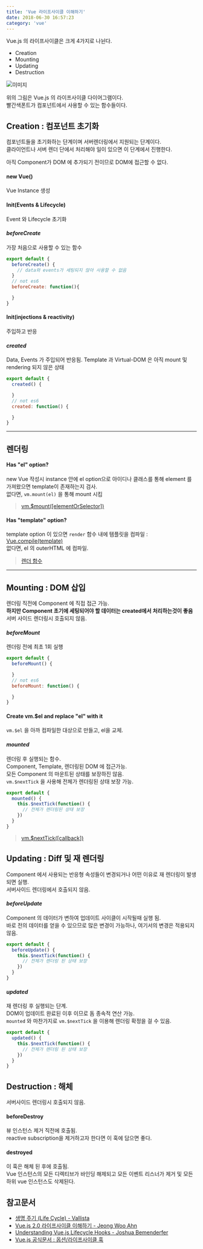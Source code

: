 ```yaml
---
title: 'Vue 라이프사이클 이해하기'
date: 2018-06-30 16:57:23
category: 'vue'
---
```


Vue.js 의 라이프사이클은 크게 4가지로 나뉜다.

* Creation
* Mounting
* Updating
* Destruction

![이미지](https://kr.vuejs.org/images/lifecycle.png)

위의 그림은 Vue.js 의 라이프사이클 다이어그램이다.  
빨간색폰트가 컴포넌트에서 사용할 수 있는 함수들이다.

## Creation : 컴포넌트 초기화
컴포넌트들을 초기화하는 단계이며 서버렌더링에서 지원되는 단계이다.  
클라이언트나 서버 렌더 단에서 처리해야 일이 있으면 이 단계에서 진행한다.

아직 Component가 DOM 에 추가되기 전이므로 DOM에 접근할 수 없다.

#### new Vue()
Vue Instance 생성
#### Init(Events & Lifecycle)
Event 와 Lifecycle 초기화
#### *beforeCreate*
가장 처음으로 사용할 수 있는 함수
```javascript
export default {
  beforeCreate() {
    // data와 events가 세팅되지 않아 사용할 수 없음
  }
  // not es6
  beforeCreate: function(){

  }
}
```
#### Init(injections & reactivity)
주입하고 반응

#### *created*
Data, Events 가 주입되어 반응됨. Template 과 Virtual-DOM 은 아직 mount 및 rendering 되지 않은 상태
```javascript
export default {
  created() {

  }
  // not es6
  created: function() {

  }
}
```
----
## 렌더링
#### Has "el" option?
new Vue 작성시 instance 안에 el option으로 아이디나 클래스를 통해 element 를 가져왔으면 template이 존재하는지 검사.  
없다면, `vm.mount(el)` 을 통해 mount 시킴

> [vm.$mount([elementOrSelector])](https://kr.vuejs.org/v2/api/index.html#vm-mount)

#### Has "template" option?
template option 이 있으면 `render` 함수 내에 템플릿을 컴파일 :  [Vue.compile(template)](https://kr.vuejs.org/v2/api/index.html#Vue-compile)  
없다면, el 의 outerHTML 에 컴파일.

> [렌더 함수](https://kr.vuejs.org/v2/guide/render-function.html)

----

## Mounting : DOM 삽입
렌더링 직전에 Component 에 직접 접근 가능.  
**하지만 Component 초기에 세팅되어야 할 데이터는 created에서 처리하는것이 좋음**  
서버 사이드 렌더링시 호출되지 않음.

#### *beforeMount*
렌더링 전에 최초 1회 실행
```javascript
export default {
  beforeMount() {

  }
  // not es6
  beforeMount: function() {

  }
}
```

#### Create vm.$el and replace "el" with it
`vm.$el` 을 아까 컴파일한 대상으로 만들고, el을 교체.

#### *mounted*
렌더링 후 실행되는 함수.  
Component, Template, 렌더링된 DOM 에 접근가능.  
모든 Component 의 마운트된 상태를 보장하진 않음.  
`vm.$nextTick` 을 사용해 전체가 렌더링된 상태 보장 가능.
```javascript
export default {
  mounted() {
    this.$nextTick(function() {
      // 전체가 렌더링된 상태 보장
    })  
  }
}
```
>[vm.$nextTick([callback])](https://kr.vuejs.org/v2/api/index.html#vm-nextTick)

## Updating : Diff 및 재 렌더링
Component 에서 사용되는 반응형 속성들이 변경되거나 어떤 이유로 재 렌더링이 발생되면 실행.  
서버사이드 렌더링에서 호출되지 않음.

#### *beforeUpdate*
Component 의 데이터가 변하여 업데이트 사이클이 시작될때 실행 됨.  
바로 전의 데이터를 얻을 수 있으므로 많은 변경이 가능하나, 여기서의 변경은 적용되지않음.  
```javascript
export default {
  beforeUpdate() {
    this.$nextTick(function() {
      // 전체가 렌더링 된 상태 보장
    })
  }
}
```

#### *updated*
재 렌더링 후 실행되는 단계.  
DOM이 업데이트 완료된 이후 이므로 돔 종속적 연산 가능.  
`mounted` 와 마찬가지로 `vm.$nextTick` 을 이용해 렌더링 확정을 걸 수 있음.
```javascript
export default {
  updated() {
    this.$nextTick(function() {
      // 전체가 렌더링 된 상태 보장
    })
  }
}
```
## Destruction : 해체
서버사이드 렌더링시 호출되지 않음.
#### beforeDestroy
뷰 인스턴스 제거 직전에 호출됨.   
reactive subscription을 제거하고자 한다면 이 훅에 담으면 좋다.  

#### destroyed
이 훅은 해체 된 후에 호출됨.  
Vue 인스턴스의 모든 디렉티브가 바인딩 해제되고 모든 이벤트 리스너가 제거 및 모든 하위 vue 인스턴스도 삭제된다.
## 참고문서
* [생명 주기 (Life Cycle) - Vallista](https://github.com/Vallista/TIL/blob/master/vuejs/life-cycle.md)  
* [Vue.js 2.0 라이프사이클 이해하기 - Jeong Woo Ahn](https://medium.com/witinweb/vue-js-%EB%9D%BC%EC%9D%B4%ED%94%84%EC%82%AC%EC%9D%B4%ED%81%B4-%EC%9D%B4%ED%95%B4%ED%95%98%EA%B8%B0-7780cdd97dd4)  
* [Understanding Vue.js Lifecycle Hooks - Joshua Bemenderfer ](https://alligator.io/vuejs/component-lifecycle/)  
* [Vue.js 공식문서 : 옵션/라이프사이클 훅](https://kr.vuejs.org/v2/api/index.html#%EC%98%B5%EC%85%98-%EB%9D%BC%EC%9D%B4%ED%94%84%EC%82%AC%EC%9D%B4%ED%81%B4-%ED%9B%85)
